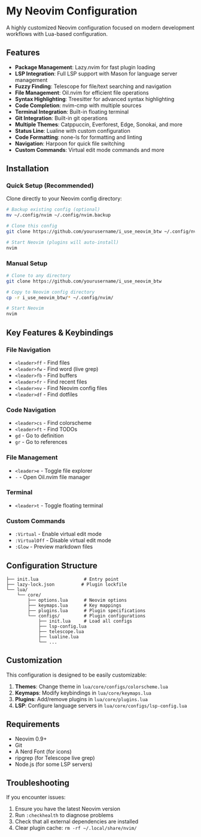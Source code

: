 # My Neovim Configuration

A highly customized Neovim configuration focused on modern development workflows with Lua-based configuration.

## Features

- **Package Management**: Lazy.nvim for fast plugin loading
- **LSP Integration**: Full LSP support with Mason for language server management
- **Fuzzy Finding**: Telescope for file/text searching and navigation
- **File Management**: Oil.nvim for efficient file operations
- **Syntax Highlighting**: Treesitter for advanced syntax highlighting
- **Code Completion**: nvim-cmp with multiple sources
- **Terminal Integration**: Built-in floating terminal
- **Git Integration**: Built-in git operations
- **Multiple Themes**: Catppuccin, Everforest, Edge, Sonokai, and more
- **Status Line**: Lualine with custom configuration
- **Code Formatting**: none-ls for formatting and linting
- **Navigation**: Harpoon for quick file switching
- **Custom Commands**: Virtual edit mode commands and more

## Installation

### Quick Setup (Recommended)

Clone directly to your Neovim config directory:

```bash
# Backup existing config (optional)
mv ~/.config/nvim ~/.config/nvim.backup

# Clone this config
git clone https://github.com/yourusername/i_use_neovim_btw ~/.config/nvim

# Start Neovim (plugins will auto-install)
nvim
```

### Manual Setup

```bash
# Clone to any directory
git clone https://github.com/yourusername/i_use_neovim_btw

# Copy to Neovim config directory
cp -r i_use_neovim_btw/* ~/.config/nvim/

# Start Neovim
nvim
```

## Key Features & Keybindings

### File Navigation
- `<leader>ff` - Find files
- `<leader>fw` - Find word (live grep)
- `<leader>fb` - Find buffers
- `<leader>fr` - Find recent files
- `<leader>nv` - Find Neovim config files
- `<leader>df` - Find dotfiles

### Code Navigation
- `<leader>cs` - Find colorscheme
- `<leader>ft` - Find TODOs
- `gd` - Go to definition
- `gr` - Go to references

### File Management
- `<leader>e` - Toggle file explorer
- `-` - Open Oil.nvim file manager

### Terminal
- `<leader>t` - Toggle floating terminal

### Custom Commands
- `:Virtual` - Enable virtual edit mode
- `:VirtualOff` - Disable virtual edit mode
- `:Glow` - Preview markdown files

## Configuration Structure

```
├── init.lua                 # Entry point
├── lazy-lock.json          # Plugin lockfile
└── lua/
    └── core/
        ├── options.lua      # Neovim options
        ├── keymaps.lua      # Key mappings
        ├── plugins.lua      # Plugin specifications
        └── configs/         # Plugin configurations
            ├── init.lua     # Load all configs
            ├── lsp-config.lua
            ├── telescope.lua
            ├── lualine.lua
            └── ...
```

## Customization

This configuration is designed to be easily customizable:

1. **Themes**: Change theme in `lua/core/configs/colorscheme.lua`
2. **Keymaps**: Modify keybindings in `lua/core/keymaps.lua`
3. **Plugins**: Add/remove plugins in `lua/core/plugins.lua`
4. **LSP**: Configure language servers in `lua/core/configs/lsp-config.lua`

## Requirements

- Neovim 0.9+ 
- Git
- A Nerd Font (for icons)
- ripgrep (for Telescope live grep)
- Node.js (for some LSP servers)

## Troubleshooting

If you encounter issues:

1. Ensure you have the latest Neovim version
2. Run `:checkhealth` to diagnose problems
3. Check that all external dependencies are installed
4. Clear plugin cache: `rm -rf ~/.local/share/nvim/`